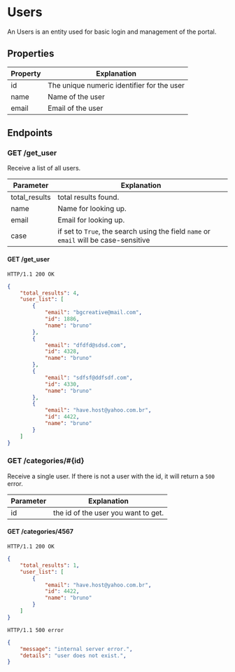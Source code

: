 Users
======

An Users is an entity used for basic login and management of the portal.

Properties
----------

| Property       | Explanation                                                                                      |
| -------------- | ------------------------------------------------------------------------------------------------ |
| id             | The unique numeric identifier for the user                                                   |
| name           | Name of the user                      |
| email          | Email of the user      |


Endpoints
---------

### GET /get_user

Receive a list of all users.


| Parameter      | Explanation                                                                                      |
| -------------- | ------------------------------------------------------------------------------------------------ |
| total_results  | total results found.                                                       |
| name           | Name for looking up.                                                       |
| email          | Email for looking up.                                                       |
| case           | if set to `True`, the search using the field `name` or `email` will be case-sensitive                                                                   |


#### GET /get_user

`HTTP/1.1 200 OK`

```json
{
    "total_results": 4,
    "user_list": [
        {
            "email": "bgcreative@mail.com",
            "id": 1886,
            "name": "bruno"
        },
        {
            "email": "dfdfd@sdsd.com",
            "id": 4328,
            "name": "bruno"
        },
        {
            "email": "sdfsf@ddfsdf.com",
            "id": 4330,
            "name": "bruno"
        },
        {
            "email": "have.host@yahoo.com.br",
            "id": 4422,
            "name": "bruno"
        }
    ]
}
```

### GET /categories/#{id}

Receive a single user. If there is not a user with the id, it will return a `500` error.

| Parameter      | Explanation                                                                                      |
| -------------- | ------------------------------------------------------------------------------------------------ |
| id             | the id of the user you want to get.                                        |

#### GET /categories/4567

`HTTP/1.1 200 OK`

```json
{
    "total_results": 1,
    "user_list": [
        {
            "email": "have.host@yahoo.com.br",
            "id": 4422,
            "name": "bruno"
        }
    ]
}
```

`HTTP/1.1 500 error`

```json
{
    "message": "internal server error.",
    "details": "user does not exist.",
}
```